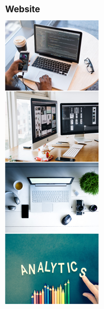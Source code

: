 # Website
<img src="https://github.com/Ayush-coding/Website/blob/4e1e7656b64706c52bfdcdd14606be3bc56cb6a3/images/work2.jpg" alt=  "Image Description" width="300">



<img src="https://github.com/Ayush-coding/Website/blob/4e1e7656b64706c52bfdcdd14606be3bc56cb6a3/images/work4.jpg" alt=  "Image Description" width="300">



<img src ="https://github.com/Ayush-coding/Website/blob/4e1e7656b64706c52bfdcdd14606be3bc56cb6a3/images/work3.jpg " alt=  "Image Description" width="300">



<img src ="https://github.com/Ayush-coding/Website/blob/4e1e7656b64706c52bfdcdd14606be3bc56cb6a3/images/work5.jpg " alt=  "Image Description" width="300">
